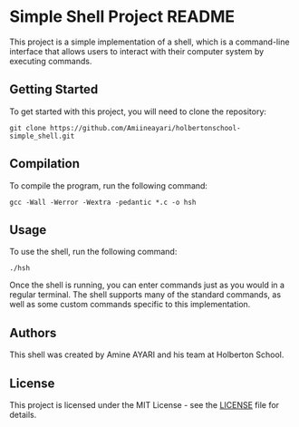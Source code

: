 <!DOCTYPE html>
<html>
<head>
	<title>Simple Shell Project README</title>
</head>
<body>
	<h1>Simple Shell Project README</h1>
	<p>This project is a simple implementation of a shell, which is a command-line interface that allows users to interact with their computer system by executing commands.</p>
	<h2>Getting Started</h2>
<p>To get started with this project, you will need to clone the repository:</p>
<code>git clone https://github.com/Amiineayari/holbertonschool-simple_shell.git</code>

<h2>Compilation</h2>
<p>To compile the program, run the following command:</p>
<code>gcc -Wall -Werror -Wextra -pedantic *.c -o hsh</code>

<h2>Usage</h2>
<p>To use the shell, run the following command:</p>
<code>./hsh</code>
<p>Once the shell is running, you can enter commands just as you would in a regular terminal. The shell supports many of the standard commands, as well as some custom commands specific to this implementation.</p>

<h2>Authors</h2>
<p>This shell was created by Amine AYARI and his team at Holberton School.</p>

<h2>License</h2>
<p>This project is licensed under the MIT License - see the <a href="https://github.com/Amiineayari/holbertonschool-simple_shell/blob/main/LICENSE">LICENSE</a> file for details.</p>
	

